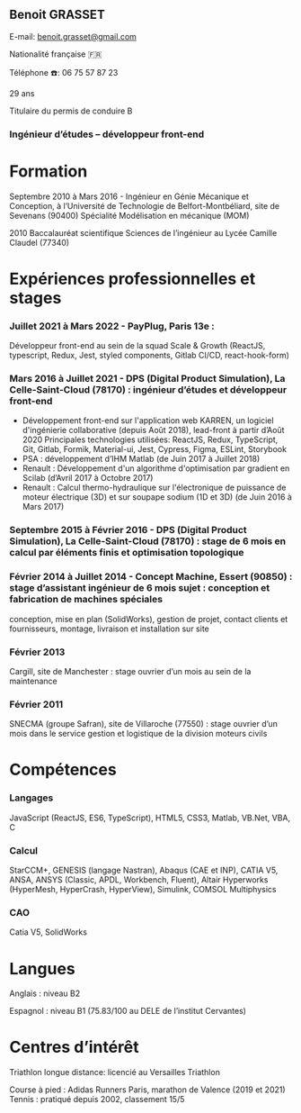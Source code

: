 ## Benoit GRASSET
E-mail: benoit.grasset@gmail.com

Nationalité française 🇫🇷

Téléphone ☎️: 06 75 57 87 23

29 ans

Titulaire du permis de conduire B

### Ingénieur d’études – développeur front-end

# Formation
Septembre 2010 à Mars 2016 - Ingénieur en Génie Mécanique et Conception, à l’Université de Technologie de Belfort-Montbéliard, site de Sevenans (90400)
Spécialité Modélisation en mécanique (MOM)

2010 Baccalauréat scientifique Sciences de l’ingénieur au Lycée Camille Claudel (77340)

# Expériences professionnelles et stages
### Juillet 2021 à Mars 2022 - PayPlug, Paris 13e :
Développeur front-end au sein de la squad Scale & Growth (ReactJS, typescript, Redux, Jest, styled components, Gitlab CI/CD, react-hook-form)
### Mars 2016 à Juillet 2021 - DPS (Digital Product Simulation), La Celle-Saint-Cloud (78170) : ingénieur d’études et développeur front-end
- Développement front-end sur l'application web KARREN, un logiciel d'ingénierie collaborative (depuis Août 2018), lead-front à partir d’Août 2020
Principales technologies utilisées: ReactJS, Redux, TypeScript, Git, Gitlab, Formik,
Material-ui, Jest, Cypress, Figma, ESLint, Storybook
- PSA : développement d’IHM Matlab (de Juin 2017 à Juillet 2018)
- Renault : Développement d'un algorithme d'optimisation par gradient en Scilab
(d’Avril 2017 à Octobre 2017)
- Renault : Calcul thermo-hydraulique sur l'électronique de puissance de moteur
électrique (3D) et sur soupape sodium (1D et 3D) (de Juin 2016 à Mars 2017)
### Septembre 2015 à Février 2016 - DPS (Digital Product Simulation), La Celle-Saint-Cloud (78170) : stage de 6 mois en calcul par éléments finis et optimisation topologique
### Février 2014 à Juillet 2014 - Concept Machine, Essert (90850) : stage d’assistant ingénieur de 6 mois sujet : conception et fabrication de machines spéciales
conception, mise en plan (SolidWorks), gestion de projet, contact clients et fournisseurs, montage, livraison et installation sur site
### Février 2013
Cargill, site de Manchester : stage ouvrier d’un mois au sein de la maintenance
### Février 2011
SNECMA (groupe Safran), site de Villaroche (77550) : stage ouvrier d’un mois dans le service gestion et logistique de la division moteurs civils

# Compétences
### Langages
JavaScript (ReactJS, ES6, TypeScript), HTML5, CSS3, Matlab, VB.Net, VBA, C
### Calcul
StarCCM+, GENESIS (langage Nastran), Abaqus (CAE et INP), CATIA V5, ANSA, ANSYS (Classic, APDL, Workbench, Fluent), Altair Hyperworks (HyperMesh, HyperCrash, HyperView), Simulink, COMSOL Multiphysics
### CAO
Catia V5, SolidWorks

# Langues
 Anglais : niveau B2
 
 Espagnol : niveau B1 (75.83/100 au DELE de l’institut Cervantes)
 
# Centres d’intérêt
Triathlon longue distance: licencié au Versailles Triathlon

Course à pied : Adidas Runners Paris, marathon de Valence (2019 et 2021) Tennis : pratiqué depuis 2002, classement 15/5
